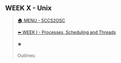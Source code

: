 ## WEEK X - Unix

>[🏠 MENU - 5CCS2OSC](year2/5ccs2osc.md)
>
>[⬅️ WEEK I - Processes, Scheduling and Threads](year2/5ccs2osc/w1.md)
>
>⏹️
>
>Outlines:

